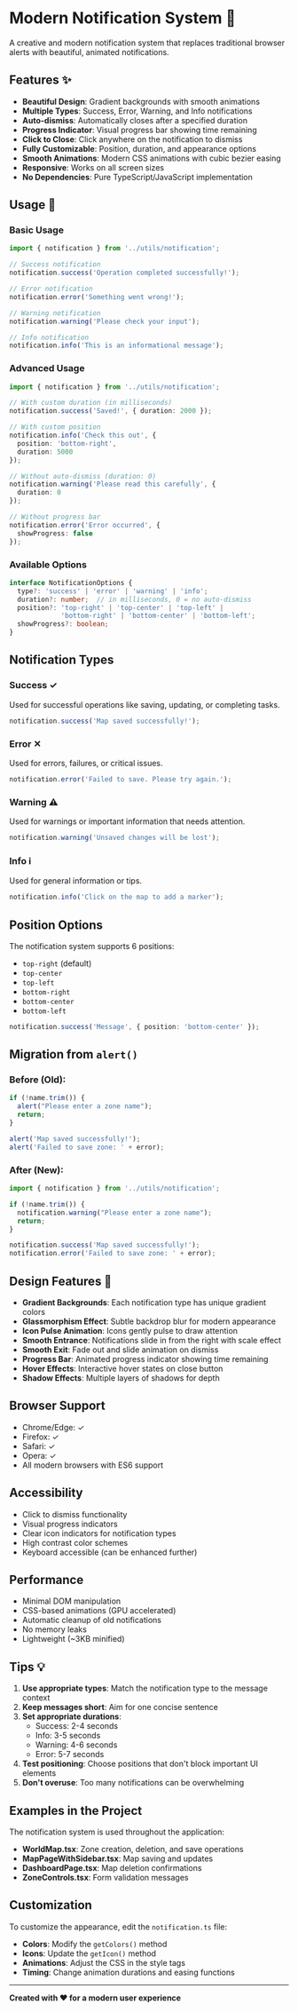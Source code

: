 # Modern Notification System 🎨

A creative and modern notification system that replaces traditional browser alerts with beautiful, animated notifications.

## Features ✨

- **Beautiful Design**: Gradient backgrounds with smooth animations
- **Multiple Types**: Success, Error, Warning, and Info notifications
- **Auto-dismiss**: Automatically closes after a specified duration
- **Progress Indicator**: Visual progress bar showing time remaining
- **Click to Close**: Click anywhere on the notification to dismiss
- **Fully Customizable**: Position, duration, and appearance options
- **Smooth Animations**: Modern CSS animations with cubic bezier easing
- **Responsive**: Works on all screen sizes
- **No Dependencies**: Pure TypeScript/JavaScript implementation

## Usage 📖

### Basic Usage

```typescript
import { notification } from '../utils/notification';

// Success notification
notification.success('Operation completed successfully!');

// Error notification
notification.error('Something went wrong!');

// Warning notification
notification.warning('Please check your input');

// Info notification
notification.info('This is an informational message');
```

### Advanced Usage

```typescript
import { notification } from '../utils/notification';

// With custom duration (in milliseconds)
notification.success('Saved!', { duration: 2000 });

// With custom position
notification.info('Check this out', { 
  position: 'bottom-right',
  duration: 5000 
});

// Without auto-dismiss (duration: 0)
notification.warning('Please read this carefully', { 
  duration: 0 
});

// Without progress bar
notification.error('Error occurred', { 
  showProgress: false 
});
```

### Available Options

```typescript
interface NotificationOptions {
  type?: 'success' | 'error' | 'warning' | 'info';
  duration?: number;  // in milliseconds, 0 = no auto-dismiss
  position?: 'top-right' | 'top-center' | 'top-left' | 
             'bottom-right' | 'bottom-center' | 'bottom-left';
  showProgress?: boolean;
}
```

## Notification Types

### Success ✓
Used for successful operations like saving, updating, or completing tasks.
```typescript
notification.success('Map saved successfully!');
```

### Error ✕
Used for errors, failures, or critical issues.
```typescript
notification.error('Failed to save. Please try again.');
```

### Warning ⚠
Used for warnings or important information that needs attention.
```typescript
notification.warning('Unsaved changes will be lost');
```

### Info ℹ
Used for general information or tips.
```typescript
notification.info('Click on the map to add a marker');
```

## Position Options

The notification system supports 6 positions:

- `top-right` (default)
- `top-center`
- `top-left`
- `bottom-right`
- `bottom-center`
- `bottom-left`

```typescript
notification.success('Message', { position: 'bottom-center' });
```

## Migration from `alert()`

### Before (Old):
```typescript
if (!name.trim()) {
  alert("Please enter a zone name");
  return;
}

alert('Map saved successfully!');
alert('Failed to save zone: ' + error);
```

### After (New):
```typescript
import { notification } from '../utils/notification';

if (!name.trim()) {
  notification.warning("Please enter a zone name");
  return;
}

notification.success('Map saved successfully!');
notification.error('Failed to save zone: ' + error);
```

## Design Features 🎨

- **Gradient Backgrounds**: Each notification type has unique gradient colors
- **Glassmorphism Effect**: Subtle backdrop blur for modern appearance
- **Icon Pulse Animation**: Icons gently pulse to draw attention
- **Smooth Entrance**: Notifications slide in from the right with scale effect
- **Smooth Exit**: Fade out and slide animation on dismiss
- **Progress Bar**: Animated progress indicator showing time remaining
- **Hover Effects**: Interactive hover states on close button
- **Shadow Effects**: Multiple layers of shadows for depth

## Browser Support

- Chrome/Edge: ✓
- Firefox: ✓
- Safari: ✓
- Opera: ✓
- All modern browsers with ES6 support

## Accessibility

- Click to dismiss functionality
- Visual progress indicators
- Clear icon indicators for notification types
- High contrast color schemes
- Keyboard accessible (can be enhanced further)

## Performance

- Minimal DOM manipulation
- CSS-based animations (GPU accelerated)
- Automatic cleanup of old notifications
- No memory leaks
- Lightweight (~3KB minified)

## Tips 💡

1. **Use appropriate types**: Match the notification type to the message context
2. **Keep messages short**: Aim for one concise sentence
3. **Set appropriate durations**: 
   - Success: 2-4 seconds
   - Info: 3-5 seconds
   - Warning: 4-6 seconds
   - Error: 5-7 seconds
4. **Test positioning**: Choose positions that don't block important UI elements
5. **Don't overuse**: Too many notifications can be overwhelming

## Examples in the Project

The notification system is used throughout the application:

- **WorldMap.tsx**: Zone creation, deletion, and save operations
- **MapPageWithSidebar.tsx**: Map saving and updates
- **DashboardPage.tsx**: Map deletion confirmations
- **ZoneControls.tsx**: Form validation messages

## Customization

To customize the appearance, edit the `notification.ts` file:

- **Colors**: Modify the `getColors()` method
- **Icons**: Update the `getIcon()` method
- **Animations**: Adjust the CSS in the style tags
- **Timing**: Change animation durations and easing functions

---

**Created with ❤️ for a modern user experience**
